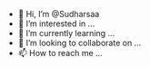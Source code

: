 - 👋 Hi, I’m @Sudharsaa
- 👀 I’m interested in ...
- 🌱 I’m currently learning ...
- 💞️ I’m looking to collaborate on ...
- 📫 How to reach me ...

<!---
Sudharsaa/Sudharsaa is a ✨ special ✨ repository because its `README.md` (this file) appears on your GitHub profile.
You can click the Preview link to take a look at your changes.
--->
